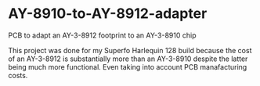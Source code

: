 # AY-8910-to-AY-8912-adapter
PCB to adapt an AY-3-8912 footprint to an AY-3-8910 chip

This project was done for my Superfo Harlequin 128 build because the cost of an AY-3-8912 is substantially more
than an AY-3-8910 despite the latter being much more functional. Even taking into account PCB manafacturing costs. 
